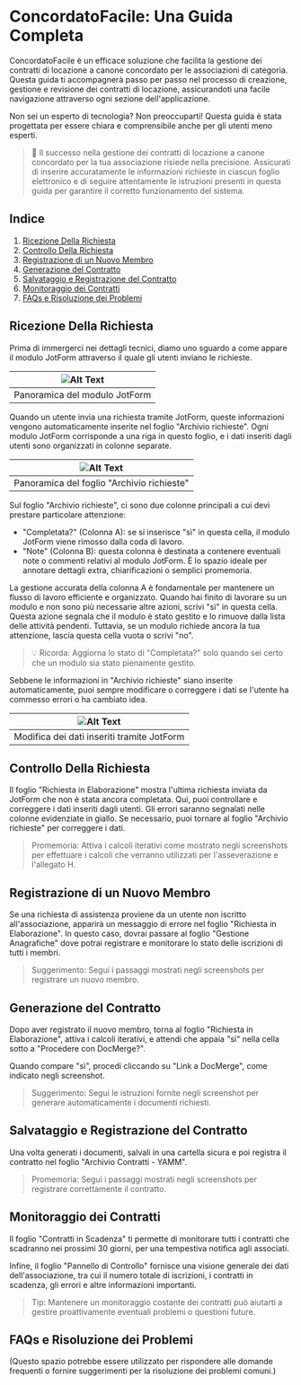 # ConcordatoFacile: Una Guida Completa

ConcordatoFacile è un efficace soluzione che facilita la gestione dei contratti di locazione a canone concordato per le associazioni di categoria. Questa guida ti accompagnerà passo per passo nel processo di creazione, gestione e revisione dei contratti di locazione, assicurandoti una facile navigazione attraverso ogni sezione dell'applicazione.

Non sei un esperto di tecnologia? Non preoccuparti! Questa guida è stata progettata per essere chiara e comprensibile anche per gli utenti meno esperti.

> 🎯 Il successo nella gestione dei contratti di locazione a canone concordato per la tua associazione risiede nella precisione. Assicurati di inserire accuratamente le informazioni richieste in ciascun foglio elettronico e di seguire attentamente le istruzioni presenti in questa guida per garantire il corretto funzionamento del sistema.

## Indice

1. [Ricezione Della Richiesta](#ricezione-della-richiesta)
2. [Controllo Della Richiesta](#controllo-della-richiesta)
3. [Registrazione di un Nuovo Membro](#registrazione-di-un-nuovo-membro)
4. [Generazione del Contratto](#generazione-del-contratto)
5. [Salvataggio e Registrazione del Contratto](#salvataggio-e-registrazione-del-contratto)
6. [Monitoraggio dei Contratti](#monitoraggio-dei-contratti)
7. [FAQs e Risoluzione dei Problemi](#faqs-e-risoluzione-dei-problemi)

## Ricezione Della Richiesta

Prima di immergerci nei dettagli tecnici, diamo uno sguardo a come appare il modulo JotForm attraverso il quale gli utenti inviano le richieste.

| ![Alt Text](https://filedn.eu/llmlYMMbHsXVkfJvhTGDV50/concordatofacile/demo_assets/scrnli_5_20_2023_1-29-43%20PM.gif) |
|:--:|
| Panoramica del modulo JotForm |

Quando un utente invia una richiesta tramite JotForm, queste informazioni vengono automaticamente inserite nel foglio "Archivio richieste". Ogni modulo JotForm corrisponde a una riga in questo foglio, e i dati inseriti dagli utenti sono organizzati in colonne separate.

| ![Alt Text](https://filedn.eu/llmlYMMbHsXVkfJvhTGDV50/concordatofacile/demo_assets/Google%20Workflow%20-%20Step%202.png) | 
|:--:|
| Panoramica del foglio "Archivio richieste" |

Sul foglio "Archivio richieste", ci sono due colonne principali a cui devi prestare particolare attenzione:

- "Completata?" (Colonna A): se si inserisce "sì" in questa cella, il modulo JotForm viene rimosso dalla coda di lavoro.
- "Note" (Colonna B): questa colonna è destinata a contenere eventuali note o commenti relativi al modulo JotForm. È lo spazio ideale per annotare dettagli extra, chiarificazioni o semplici promemoria.

La gestione accurata della colonna A è fondamentale per mantenere un flusso di lavoro efficiente e organizzato. Quando hai finito di lavorare su un modulo e non sono più necessarie altre azioni, scrivi "sì" in questa cella. Questa azione segnala che il modulo è stato gestito e lo rimuove dalla lista delle attività pendenti. Tuttavia, se un modulo richiede ancora la tua attenzione, lascia questa cella vuota o scrivi "no". 

> 💡 Ricorda: Aggiorna lo stato di "Completata?" solo quando sei certo che un modulo sia stato pienamente gestito.

Sebbene le informazioni in "Archivio richieste" siano inserite automaticamente, puoi sempre modificare o correggere i dati se l'utente ha commesso errori o ha cambiato idea.

| ![Alt Text](https://filedn.eu/llmlYMMbHsXVkfJvhTGDV50/concordatofacile/demo_assets/scrnli_5_20_2023_1-15-08%20PM.gif) |
|:--:|
| Modifica dei dati inseriti tramite JotForm |

## Controllo Della Richiesta

Il foglio "Richiesta in Elaborazione" mostra l'ultima richiesta inviata da JotForm che non è stata ancora completata. Qui, puoi controllare e correggere i dati inseriti dagli utenti. Gli errori saranno segnalati nelle colonne evidenziate in giallo. Se necessario, puoi tornare al foglio "Archivio richieste" per correggere i dati.

> Promemoria: Attiva i calcoli iterativi come mostrato negli screenshots per effettuare i calcoli che verranno utilizzati per l'asseverazione e l'allegato H.

## Registrazione di un Nuovo Membro

Se una richiesta di assistenza proviene da un utente non iscritto all'associazione, apparirà un messaggio di errore nel foglio "Richiesta in Elaborazione". In questo caso, dovrai passare al foglio "Gestione Anagrafiche" dove potrai registrare e monitorare lo stato delle iscrizioni di tutti i membri.

> Suggerimento: Segui i passaggi mostrati negli screenshots per registrare un nuovo membro.

## Generazione del Contratto

Dopo aver registrato il nuovo membro, torna al foglio "Richiesta in Elaborazione", attiva i calcoli iterativi, e attendi che appaia "sì" nella cella sotto a "Procedere con DocMerge?".

Quando compare "sì", procedi cliccando su "Link a DocMerge", come indicato negli screenshot.

> Suggerimento: Segui le istruzioni fornite negli screenshot per generare automaticamente i documenti richiesti.

## Salvataggio e Registrazione del Contratto

Una volta generati i documenti, salvali in una cartella sicura e poi registra il contratto nel foglio "Archivio Contratti - YAMM".

> Promemoria: Segui i passaggi mostrati negli screenshots per registrare correttamente il contratto.

## Monitoraggio dei Contratti

Il foglio "Contratti in Scadenza" ti permette di monitorare tutti i contratti che scadranno nei prossimi 30 giorni, per una tempestiva notifica agli associati.

Infine, il foglio "Pannello di Controllo" fornisce una visione generale dei dati dell'associazione, tra cui il numero totale di iscrizioni, i contratti in scadenza, gli errori e altre informazioni importanti.

> Tip: Mantenere un monitoraggio costante dei contratti può aiutarti a gestire proattivamente eventuali problemi o questioni future.

## FAQs e Risoluzione dei Problemi

(Questo spazio potrebbe essere utilizzato per rispondere alle domande frequenti o fornire suggerimenti per la risoluzione dei problemi comuni.)
